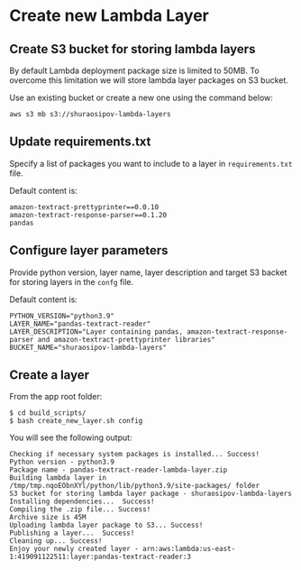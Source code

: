 # Create new Lambda Layer

## Create S3 bucket for storing lambda layers
By default Lambda deployment package size is limited to 50MB.
To overcome this limitation we will store lambda layer packages on S3 bucket.

Use an existing bucket or create a new one using the command below:
```
aws s3 mb s3://shuraosipov-lambda-layers
```

## Update requirements.txt
Specify a list of packages you want to include to a layer in `requirements.txt` file.
 
Default content is:
```
amazon-textract-prettyprinter==0.0.10
amazon-textract-response-parser==0.1.20
pandas
```

## Configure layer parameters
Provide python version, layer name, layer description and target S3 backet for storing layers in the `confg` file.

Default content is:
```
PYTHON_VERSION="python3.9"
LAYER_NAME="pandas-textract-reader"
LAYER_DESCRIPTION="Layer containing pandas, amazon-textract-response-parser and amazon-textract-prettyprinter libraries"
BUCKET_NAME="shuraosipov-lambda-layers"
```

## Create a layer
From the app root folder:
```
$ cd build_scripts/
$ bash create_new_layer.sh config
```

You will see the following output:
```
Checking if necessary system packages is installed... Success!
Python version - python3.9
Package name - pandas-textract-reader-lambda-layer.zip
Building lambda layer in /tmp/tmp.nqoEObnXYl/python/lib/python3.9/site-packages/ folder
S3 bucket for storing lambda layer package - shuraosipov-lambda-layers
Installing dependencies...  Success!
Compiling the .zip file... Success!
Archive size is 45M
Uploading lambda layer package to S3... Success!
Publishing a layer...  Success!
Cleaning up... Success!
Enjoy your newly created layer - arn:aws:lambda:us-east-1:419091122511:layer:pandas-textract-reader:3
```